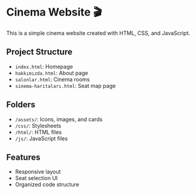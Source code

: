# Cinema Website 🎬

This is a simple cinema website created with HTML, CSS, and JavaScript.

## Project Structure

- `index.html`: Homepage  
- `hakkımızda.html`: About page  
- `salonlar.html`: Cinema rooms  
- `sinema-haritaları.html`: Seat map page  

## Folders

- `/assets/`: Icons, images, and cards  
- `/css/`: Stylesheets  
- `/html/`: HTML files  
- `/js/`: JavaScript files  

## Features

- Responsive layout  
- Seat selection UI  
- Organized code structure  
